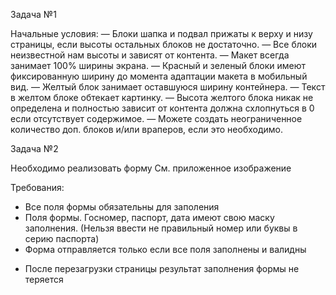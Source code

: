 Задача №1

Начальные условия:
— Блоки шапка и подвал прижаты к верху и низу страницы, если высоты остальных блоков не достаточно.
— Все блоки неизвестной нам высоты и зависят от контента.
— Макет всегда занимает 100% ширины экрана.
— Красный и зеленый блоки имеют фиксированную ширину до момента адаптации макета в мобильный вид.
— Желтый блок занимает оставшуюся ширину контейнера.
— Текст в желтом блоке обтекает картинку.
— Высота желтого блока никак не определена и полностью зависит от контента должна схлопнуться в 0 если отсутствует содержимое.
— Можете создать неограниченное количество доп. блоков и/или враперов, если это необходимо.

Задача №2

Необходимо реализовать форму
См. приложенное изображение

Требования:

- Все поля формы обязательны для заполения
- Поля формы. Госномер, паспорт, дата имеют свою маску заполнения. (Нельзя ввести не правильный номер или буквы в серию паспорта)
- Форма отправляется только если все поля заполнены и валидны

* После перезагрузки страницы результат заполнения формы не теряется
